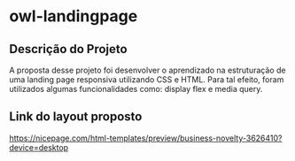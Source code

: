 # owl-landingpage
## Descrição do Projeto
A proposta desse projeto foi desenvolver o aprendizado na estruturação de uma landing page responsiva utilizando CSS e HTML. Para tal efeito, foram utilizados algumas funcionalidades como: display flex e media query.
## Link do layout proposto
https://nicepage.com/html-templates/preview/business-novelty-3626410?device=desktop
